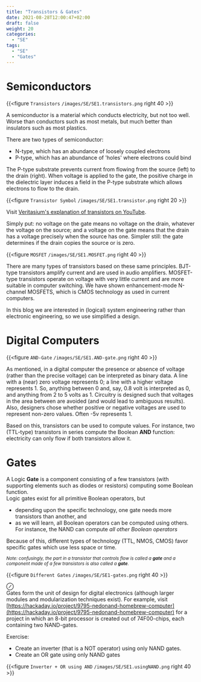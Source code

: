 ```yaml
---
title: "Transistors & Gates"
date: 2021-08-28T12:00:47+02:00
draft: false
weight: 20
categories:
  - "SE"
tags:
  - "SE"
  - "Gates"
---
```

# Semiconductors

{{<figure `Transistors` `/images/SE/SE1.transistors.png` right 40 >}}

A semiconductor is a material which conducts electricity, but not too well. Worse than conductors such as most metals, but much better than insulators such as most plastics.

There are two types of semiconductor:

* N-type, which has an abundance of loosely coupled electrons
* P-type, which has an abundance of 'holes' where electrons could bind

The P-type substrate prevents current from flowing from the source (left) to the drain (right). When voltage is applied to the gate, the positive charge in the dielectric layer induces a field in the P-type substrate which allows electrons to flow to the drain.

{{<figure `Transistor Symbol` `/images/SE/SE1.transistor.png` right 20 >}}

Visit [Veritasium's explanation of transistors on YouTube](https://www.youtube.com/embed/IcrBqCFLHIY).

Simply put: no voltage on the gate means no voltage on the drain, whatever the voltage on the source; and a voltage on the gate means that the drain has a voltage precisely when the source has one. Simpler still: the gate determines if the drain copies the source or is zero.

{{<figure `MOSFET` `/images/SE/SE1.MOSFET.png` right 40 >}}

There are many types of transistors based on these same principles. BJT-type transistors amplify current and are used in audio amplifiers. MOSFET-type transistors operate on voltage with very little current and are more suitable in computer switching. We have shown enhancement-mode N-channel MOSFETS, which is CMOS technology as used in current computers.

In this blog we are interested in (logical) system engineering rather than electronic engineering, so we use simplified a design.

# Digital Computers

{{<figure `AND-Gate` `/images/SE/SE1.AND-gate.png` right 40 >}}

As mentioned, in a digital computer the presence or absence of voltage (rather than the precise voltage) can be interpreted as binary data. A line with a (near) zero voltage represents 0; a line with a higher voltage represents 1. So, anything between 0 and, say, 0.8 volt is interpreted as 0, and anything from 2 to 5 volts as 1. Circuitry is designed such that voltages in the area between are avoided (and would lead to ambiguous results). Also, designers chose whether positive or negative voltages are used to represent non-zero values. Often -5v represents 1.

Based on this, transistors can be used to compute values. For instance, two (TTL-type) transistors in series compute the Boolean **AND** function: electricity can only flow if both transistors allow it.

# Gates
A Logic **Gate** is a component consisting of a few transistors (with supporting elements such as diodes or resistors) computing some Boolean function.  
Logic gates exist for all primitive Boolean operators, but

* depending upon the specific technology, one gate needs more transistors than another, and
* as we will learn, all Boolean operators can be computed using others. For instance, the NAND can compute *all other Boolean operators*

Because of this, different types of technology (TTL, NMOS, CMOS) favor specific gates which use  less space or time.

<span style="font-size:smaller;">*Note: confusingly, the part in a transistor that controls flow is called a **gate** and a component made of a few transistors is also called a **gate**.*</span>

{{<figure `Different Gates` `/images/SE/SE1-gates.png` right 40 >}}

&osol;  
Gates form the unit of design for digital electronics (although larger modules and modularization techniques exist).  For example, visit [https://hackaday.io/project/9795-nedonand-homebrew-computer](https://hackaday.io/project/9795-nedonand-homebrew-computer) for a project in which an 8-bit processor is created out of 74F00-chips, each containing two NAND-gates.

Exercise:

* Create an inverter (that is a NOT operator) using only NAND gates.
* Create an OR gate using only NAND gates

{{<figure `Inverter + OR using AND` `/images/SE/SE1.usingNAND.png` right 40 >}}



